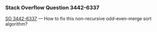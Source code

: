 ### Stack Overflow Question 3442-6337

[SO 3442-6337](http://stackoverflow.com/q/34426337) &mdash;
How to fix this non-recursive odd-even-merge sort algorithm?
